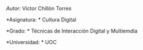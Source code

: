 *Autor:* Víctor Chillón Torres

*Asignatura: * Cultura Digital

*Grado: * Técnicas de Interacción Digital y Multiemdia

*Universidad: * UOC

